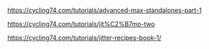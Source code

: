 https://cycling74.com/tutorials/advanced-max-standalones-part-1

https://cycling74.com/tutorials/jit%C2%B7mo-two

https://cycling74.com/tutorials/jitter-recipes-book-1/
